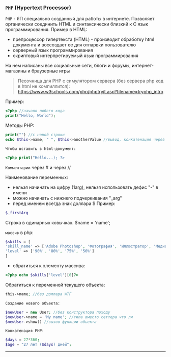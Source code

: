 ### `PHP` (Hypertext Processor)

`PHP` - ЯП специально созданный для работы в интернете. Позволяет органически соединить HTML и синтаксически близкий к С язык программирования.
Пример в HTML:
<?php
echo "some text";
?>

* препроцессор гипертекста (HTML) - производит обработку html документа и воссоздает ее для отпарвки пользователю
* серверный язык программирования
* скриптовый интерпретируемый язык
программирования

На нем написаны все социальные сети, блоги и форумы, интернет-магазины и браузерные игры

> Песочница для PHP с симулятором сервера (без сервера php код в html не компиллится): https://www.w3schools.com/php/phptryit.asp?filename=tryphp_intro

Пример:
```php
<?php //начало любого кода
print("Hello, World");
```

Методы PHP:
```php
print("") //с новой строки 
echo $this->name, " ", $this->anotherValue //вывод, конкатенация через запятую, не с новой строки
```

`Чтобы вставить в html-документ:`
```php
<?php print("Hello...); ?>
```

`Комментарии` через # и через //

Наименование переменных:
* нельзя начинать на цифру (1arg), нельзя использовать дефис "-" в имени
* можно начинать с нижнего подчеркивания "_arg"
* перед именем всегда знак доллара $
Пример:
```php
$_firstArg
```

Строка в одинарных ковычках. $name = 'name';

`массив` в php:  
```php
$skills = [
'skill_name' => ['Adobe Photoshop', 'Фотография', 'Иллюстратор', 'Медиа'],
'level' => ['90%', '80%', '75%', '50%']
]
```

* обратиться к элементу массива:
```php
<?php echo $skills['level'][0]?>
```

Обратиться к переменной текущего объекта:
```php
this->name; //без доллара WTF
```

`Создание нового объекта:`  
```php
$newUser = new User; //без конструктора походу
$newUser->name = 'My name'; //типа вместо сеттера что ли
$newUser->show() //вызов функции объекта
```

`Конкатенация PHP:`  
```php
$days = 27*360;
$age = "27 лет ($days) дней";
```

---